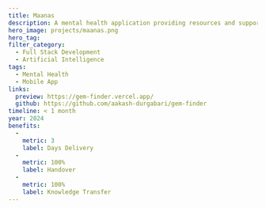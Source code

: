 ```yaml
---
title: Maanas
description: A mental health application providing resources and support.
hero_image: projects/maanas.png
hero_tag:
filter_category:
  - Full Stack Development
  - Artificial Intelligence
tags:
  - Mental Health
  - Mobile App
links:
  preview: https://gem-finder.vercel.app/
  github: https://github.com/aakash-durgabari/gem-finder
timeline: < 1 month
year: 2024
benefits:
  -
    metric: 3
    label: Days Delivery
  -
    metric: 100%
    label: Handover
  -
    metric: 100%
    label: Knowledge Transfer
---
```

